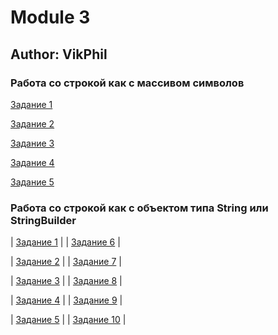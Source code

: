 # Module 3

## Author: VikPhil

### Работа со строкой как с массивом символов

[Задание 1](src/by/practice/string_array01/main/StringConversion.java)

[Задание 2](src/by/practice/string_array02/main/WordReplacement.java)

[Задание 3](src/by/practice/string_array03/main/NumberOfDigits.java)

[Задание 4](src/by/practice/string_array04/main/NumberOfNumbers.java)

[Задание 5](src/by/practice/string_array05/main/DeletingASpace.java)

### Работа со строкой как с объектом типа String или StringBuilder

| [Задание 1](src/by/practice/string_as_an_object01/main/MoreSpaces.java) |
| [Задание 6](src/by/practice/string_as_an_object06/main/DoubleCharacter.java) |

| [Задание 2](src/by/practice/string_as_an_object02/main/InsertCharacter.java) |
| [Задание 7](src/by/practice/string_as_an_object07/main/DeleteCharacter.java) |

| [Задание 3](src/by/practice/string_as_an_object03/main/IsPalindrom.java) |
| [Задание 8](src/by/practice/string_as_an_object08/main/LongWord.java) |

| [Задание 4](src/by/practice/string_as_an_object04/main/WordOfTheWord.java) |
| [Задание 9](src/by/practice/string_as_an_object09/main/LetterCounter.java) |

| [Задание 5](src/by/practice/string_as_an_object05/main/NumberLetterA.java) |
| [Задание 10](src/by/practice/string_as_an_object10/main/SentenceCounter.java) |